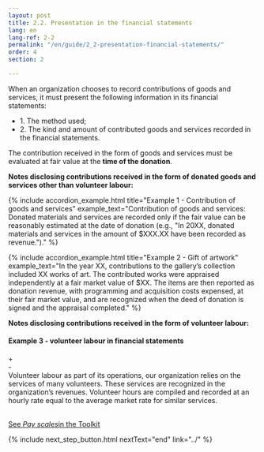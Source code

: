 ```yaml
---
layout: post
title: 2.2. Presentation in the financial statements
lang: en
lang-ref: 2-2
permalink: "/en/guide/2_2-presentation-financial-statements/"
order: 4
section: 2

---
```

When an organization chooses to record contributions of goods and services, it must present the following information in its financial statements:
<ul class="textlist">
<li>1. The method used;</li>

<li>2. The kind and amount of contributed goods and services recorded in the financial statements.</li>
</ul>

The contribution received in the form of goods and services must be evaluated at fair value at the **time of the donation**.

**Notes disclosing contributions received in the form of donated goods and services other than volunteer labour:**

{% include accordion_example.html
title="Example 1 - Contribution of goods and services"
example_text="Contribution of goods and services: Donated materials and services are recorded only if the fair value can be reasonably estimated at the date of donation (e.g., "In 20XX, donated materials and services in the amount of $XXX.XX have been recorded as revenue.")."
%}

{% include accordion_example.html
title="Example 2 - Gift of artwork"
example_text="In the year XX, contributions to the gallery’s collection included XX works of art. The contributed works were appraised independently at a fair market value of $XX. The items are then reported as donation revenue, with programming and acquisition costs expensed, at their fair market value, and are recognized when the deed of donation is signed and the appraisal completed."
%}

**Notes disclosing contributions received in the form of volunteer labour:**

<div class="outer-accordion-wrapper"> <div class="example-text-wrapper"> <h4 class="include-title"><strong>Example 3 - volunteer labour in financial statements</strong></h4> <div class="close">+</div> <div class="open">-</div> </div> <div class="example-wrapper"> Volunteer labour as part of its operations, our organization relies on the services of many volunteers. These services are recognized in the organization’s revenues. Volunteer hours are compiled and recorded at an hourly rate equal to the average market rate for similar services.<br/><br/>

<a class="toolkit" href="{{ site.baseurl }}/en/toolkit/scales/" title="Scales">See <em>Pay scales</em>in the Toolkit</a>
  </div></div>
{% include next_step_button.html nextText="end" link="../" %}